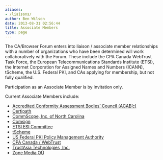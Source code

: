 ```yaml
---
aliases:
- /liaisons/
author: Ben Wilson
date: 2013-08-31 02:56:44
title: Associate Members
type: page
---
```


The CA/Browser Forum enters into liaison / associate member relationships with a number of organizations who have been determined will work collaboratively with the Forum. These include the CPA Canada WebTrust Task Force, the European Telecommunications Standards Institute (ETSI), the Internet Corporation for Assigned Names and Numbers (ICANN), tScheme, the U.S. Federal PKI, and CAs applying for membership, but not fully qualified.

Participation as an Associate Member is by invitation only.

Current Associate Members include:

- [Accredited Conformity Assessment Bodies’ Council (ACAB’c)][1]
- [Certipath][2]
- [CommScope, Inc. of North Carolina][3]
- [Comsign][4]
- [ETSI ESI Committee][5]
- [tScheme][6]
- [US Federal PKI Policy Management Authority][7]
- [CPA Canada / WebTrust][8]
- [TrustAsia Technologies, Inc.][9]
- [Zone Media OÜ][10]

[1]: http://www.acab-c.com/
[2]: https://certipath.com/
[3]: http://www.commscope.com
[4]: https://www.comsign.co.il/
[5]: https://www.etsi.org/committee/1399-esi
[6]: https://www.tscheme.org/
[7]: https://playbooks.idmanagement.gov/fpki/
[8]: https://www.cpacanada.ca/en/business-and-accounting-resources/audit-and-assurance/overview-of-webtrust-services
[9]: https://www.trustasia.com
[10]: https://www.zone.ee/en/